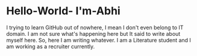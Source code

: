 # Hello-World- I'm-Abhi
I trying to learn GitHub out of nowhere, I mean I don't even belong to IT domain.
I am not sure what's happening here but It said to write about myself here. So, here I am writing whatever.
I am a Literature student and I am working as a recruiter currently.  
